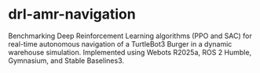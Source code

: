 # drl-amr-navigation
Benchmarking Deep Reinforcement Learning algorithms (PPO and SAC) for real-time autonomous navigation of a TurtleBot3 Burger in a dynamic warehouse simulation. Implemented using Webots R2025a, ROS 2 Humble, Gymnasium, and Stable Baselines3. 

